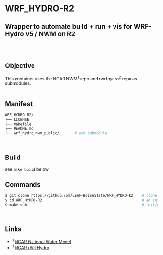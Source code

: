 # WRF_HYDRO-R2
Wrapper to automate build + run + vis for WRF-Hydro v5 / NWM on R2
---
<br>
<br>

## Objective
This container uses the NCAR NWM<sup>[1](#1)</sup> repo 
and rwrfhydro<sup>[2](#2)</sup> repo as submodules.
<br>
<br>


## Manifest
```bash
WRF_HYDRO-R2/
├── LICENSE
├── Makefile
├── README.md
└── wrf_hydro_nwm_public/       # nwm submodule
```
<br>


## Build
see `make build` below.
<br>


## Commands
```bash
$ git clone https://github.com/LEAF-BoiseState/WRF_HYDRO-R2    # clone repo
$ cd WRF_HYDRO-R2                                              # go into repo
$ make sub                                                     # init/update submodule
```
<br>


## Links
* <sup><a name="1">1</a></sup> [NCAR National Water Model](https://github.com/NCAR/wrf_hydro_nwm_public)
* <sup><a name="2">1</a></sup> [NCAR rWrfHydro](https://github.com/NCAR/rwrfhydro)
<br>
<br>




